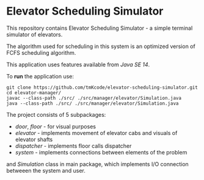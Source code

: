 # Elevator Scheduling Simulator

This repository contains Elevator Scheduling Simulator - a simple terminal simulator of elevators.

The algorithm used for scheduling in this system is an optimized version of FCFS scheduling algorithm.

This application uses features available from _Java SE 14_.

To **run** the application use:
  ```shell
  git clone https://github.com/tmKcode/elevator-scheduling-simulator.git
  cd elevator-manager/
  javac --class-path ./src/ ./src/manager/elevator/Simulation.java
  java --class-path ./src/ ./src/manager/elevator/Simulation.java
  ```
The project consists of 5 subpackages:
* _door_, _floor_ - for visual purposes
* _elevator_ - implements movement of elevator cabs and visuals of elevator shafts
* _dispatcher_ - implements floor calls dispatcher
* _system_ - implements connections between elements of the problem

and _Simulation_ class in main package, which implements I/O connection betweeen the system and user.
